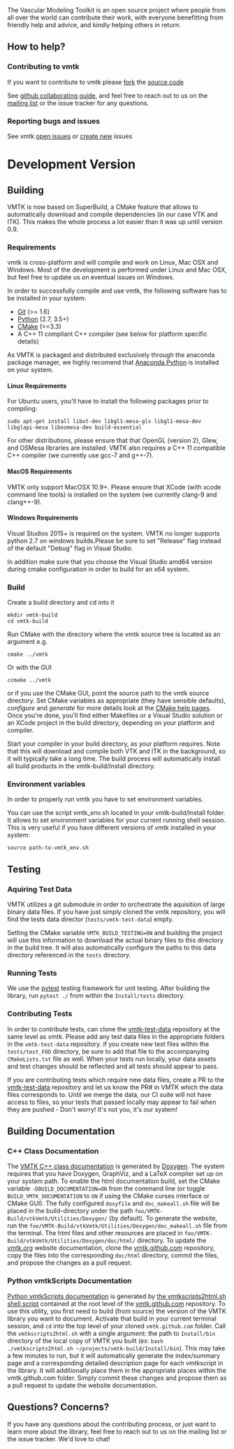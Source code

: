 
The Vascular Modeling Toolkit is an open source project where 
people from all over the world can contribute their work, with 
everyone benefitting from friendly help and advice, and kindly 
helping others in return.

## How to help?

### Contributing to vmtk

If you want to contribute to vmtk please [fork](https://help.github.com/articles/fork-a-repo#contributing-to-a-project) the [source code](https://github.com/vmtk/vmtk)

See [github collaborating guide](https://help.github.com/categories/63/articles), and feel free to reach out to us on the [mailing list](https://groups.google.com/forum/#!forum/vmtk-users) or the issue tracker for any questions. 

### Reporting bugs and issues

See vmtk [open issues](https://github.com/vmtk/vmtk/issues/)</a> or [create new](https://github.com/vmtk/vmtk/issues/new) issues


# Development Version

## Building

VMTK is now based on SuperBuild, a CMake feature that allows to automatically download and compile dependencies (in our case VTK and ITK). This makes the whole process a lot easier than it was up until version 0.9. 

### Requirements

vmtk is cross-platform and will compile and work on Linux, Mac OSX and Windows. Most of the development is performed under Linux and Mac OSX, but feel free to update us on eventual issues on Windows.

In order to successfully compile and use vmtk, the following software has to be installed in your system:
- [Git](www.git-scm.org) (>= 1.6)
- [Python](www.python.org) (2.7, 3.5+)
- [CMake](www.cmake.org) (>=3.3)
- A C++ 11 compliant C++ compiler (see below for platform specific details)

As VMTK is packaged and distributed exclusively through the anaconda package manager, we highly recomend that [Anaconda Python](www.anaconda.org) is installed on your system. 


#### Linux Requirements

For Ubuntu users, you'll have to install the following packages prior to compiling:

```
sudo apt-get install libxt-dev libgl1-mesa-glx libgl1-mesa-dev libglapi-mesa libosmesa-dev build-essential
```

For other distributions, please ensure that that OpenGL (version 2), Glew, and OSMesa libraries are installed. VMTK also requires a C++ 11 compatible C++ compiler (we currently use gcc-7 and g++-7). 


#### MacOS Requirements

VMTK only support MacOSX 10.9+. Please ensure that XCode (with xcode command line tools) is installed on the system (we currently clang-9 and clang++-9). 

#### Windows Requirements

Visual Studios 2015+ is required on the system. VMTK no longer supports python 2.7 on windows builds.Please be sure to set "Release" flag instead of the default "Debug" flag in Visual Studio. 

In addition make sure that you choose the Visual Studio amd64 version during cmake configuration in order to build for an x64 system.  

### Build

Create a build directory and cd into it

```
mkdir vmtk-build
cd vmtk-build
```

Run CMake with the directory where the vmtk source tree is located as an argument e.g.

```
cmake ../vmtk
```

Or with the GUI

```
ccmake ../vmtk
```

or if you use the CMake GUI, point the source path to the vmtk source directory.
Set CMake variables as appropriate (they have sensible defaults), *configure* and *generate* for more details look at the [CMake help pages](http://www.cmake.org/cmake/help/runningcmake.html). Once you're done, you'll find either Makefiles or a Visual Studio solution or an XCode project in the build directory, depending on your platform and compiler.

Start your compiler in your build directory, as your platform requires. Note that this will download and compile both VTK and ITK in the background, so it will typically take a long time. The build process will automatically install all build products in the vmtk-build/Install directory.

### Environment variables

In order to properly run vmtk you have to set environment variables.

You can use the script vmtk_env.sh located in your vmtk-build/Install folder.
It allows to set environment variables for your current running shell session.
This is very useful if you have different versions of vmtk installed in your system:

```
source path-to-vmtk_env.sh
```

## Testing

### Aquiring Test Data

VMTK utilizes a git submodule in order to orchestrate the aquisition of large binary data files. If you have just simply cloned the vmtk repository, you will find the tests data director (`tests/vmtk-test-data`) empty.

Setting the CMake variable `VMTK_BUILD_TESTING=ON` and building the project will use this information to download the actual binary files to this directory in the build tree. It will also automatically configure the paths to this data directory referenced in the `tests` directory. 

### Running Tests

We use the [pytest](https://docs.pytest.org/en/latest/) testing framework for unit testing. After building the library, run `pytest ./` from within the `Install/tests` directory. 

### Contributing Tests

In order to contribute tests, can clone the [vmtk-test-data](https://github.com/vmtk/vmtk-test-data) repository at the same level as vmtk. Please add any test data files in the appropriate folders in the `vmtk-test-data` repository. if you create new test files within the `tests/test_FOO` directory, be sure to add that file to the accompanying `CMakeLists.txt` file as well. When your tests run locally, your data assets and test changes should be reflected and all tests should appear to pass. 

If you are contributing tests which require new data files, create a PR to the [vmtk-test-data](https://github.com/vmtk/vmtk-test-data) repository and let us know the PR# in VMTK which the data files corresponds to. Until we merge the data, our CI suite will not have access to files, so your tests that passed locally may appear to fail when they are pushed - Don't worry! It's not you, it's our system!

## Building Documentation

### C++ Class Documentation

The [VMTK C++ class documentation](http://www.vmtk.org/doc/html/index.html) is generated by [Doxygen](http://www.stack.nl/~dimitri/doxygen/index.html). The system requires that you have Doxygen, GraphViz, and a LaTeX complier set up on your system path. To enable the html documentation build, set the CMake variable `-DBUILD_DOCUMENTATION=ON` from the command line (or toggle `BUILD_VMTK_DOCUMENTATION` to `ON` if using the CMake curses interface or CMake GUI). The fully configured `doxyfile` and `doc_makeall.sh` file will be placed in the build-directory under the path `foo/VMTK-Build/vtkVmtk/Utilities/Doxygen/` (by default). To generate the website, run the `foo/VMTK-Build/vtkVmtk/Utilities/Doxygen/doc_makeall.sh` file from the terminal. The html files and other resources are placed in `foo/VMTK-Build/vtkVmtk/Utilities/Doxygen/doc/html/` directory. To update the [vmtk.org](www.vmtk.org) website documentation, clone the [vmtk.github.com](https://github.com/vmtk/vmtk.github.com) repository, copy the files into the corresponding `doc/html` directory, commit the files, and propose the changes as a pull request.

### Python vmtkScripts Documentation

[Python vmtkScripts documentation](http://www.vmtk.org/documentation/vmtkscripts.html) is generated by [the vmtkscripts2html.sh shell script](https://github.com/vmtk/vmtk.github.com/blob/master/vmtkscripts2html.sh) contained at the root level of the [vmtk.github.com](https://github.com/vmtk/vmtk.github.com) repository. To use this utility, you first need to build (from source) the version of the VMTK library you want to document. Activate that build in your current terminal session, and `cd` into the top level of your cloned `vmtk.github.com` folder. Call the `vmtkscripts2html.sh` with a single argument: the path to `Install/bin` directory of the local copy of VMTK you built (ex: `bash ./vmtkscripts2html.sh ~/projects/vmtk-build/Install/bin`). This may take a few minutes to run, but it will automatically generate the index/summary page and a corresponding detailed description page for each vmtkscript in the library. It will additionally place them in the appropriate places within the vmtk.github.com folder. Simply commit these changes and propose them as a pull request to update the website documentation.

## Questions? Concerns?

If you have any questions about the contributing process, or just want to learn more about the library, feel free to reach out to us on the mailing list or the issue tracker. We'd love to chat!